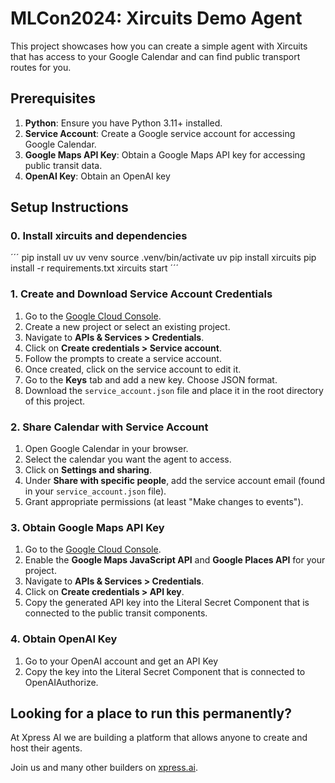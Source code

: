 # MLCon2024: Xircuits Demo Agent

This project showcases how you can create a simple agent with Xircuits that has access to your Google Calendar and can find public transport routes for you.

## Prerequisites

1. **Python**: Ensure you have Python 3.11+ installed.
2. **Service Account**: Create a Google service account for accessing Google Calendar.
3. **Google Maps API Key**: Obtain a Google Maps API key for accessing public transit data.
3. **OpenAI Key**: Obtain an OpenAI key

## Setup Instructions

### 0. Install xircuits and dependencies

´´´
pip install uv
uv venv
source .venv/bin/activate
uv pip install xircuits
pip install -r requirements.txt
xircuits start
´´´

### 1. Create and Download Service Account Credentials

1. Go to the [Google Cloud Console](https://console.cloud.google.com/).
2. Create a new project or select an existing project.
3. Navigate to **APIs & Services > Credentials**.
4. Click on **Create credentials > Service account**.
5. Follow the prompts to create a service account.
6. Once created, click on the service account to edit it.
7. Go to the **Keys** tab and add a new key. Choose JSON format.
8. Download the `service_account.json` file and place it in the root directory of this project.

### 2. Share Calendar with Service Account

1. Open Google Calendar in your browser.
2. Select the calendar you want the agent to access.
3. Click on **Settings and sharing**.
4. Under **Share with specific people**, add the service account email (found in your `service_account.json` file).
5. Grant appropriate permissions (at least "Make changes to events").

### 3. Obtain Google Maps API Key

1. Go to the [Google Cloud Console](https://console.cloud.google.com/).
2. Enable the **Google Maps JavaScript API** and **Google Places API** for your project.
3. Navigate to **APIs & Services > Credentials**.
4. Click on **Create credentials > API key**.
5. Copy the generated API key into the Literal Secret Component that is connected to the public transit components.

### 4. Obtain OpenAI Key
1. Go to your OpenAI account and get an API Key
2. Copy the key into the Literal Secret Component that is connected to OpenAIAuthorize.


## Looking for a place to run this permanently?
At Xpress AI we are building a platform that allows anyone to create and host their agents.

Join us and many other builders on [xpress.ai](https://www.xpress.ai).
